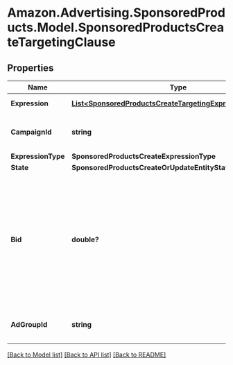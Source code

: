 # Amazon.Advertising.SponsoredProducts.Model.SponsoredProductsCreateTargetingClause

## Properties

Name | Type | Description | Notes
------------ | ------------- | ------------- | -------------
**Expression** | [**List&lt;SponsoredProductsCreateTargetingExpressionPredicate&gt;**](SponsoredProductsCreateTargetingExpressionPredicate.md) | The targeting expression. | 
**CampaignId** | **string** | The identifier of the campaign to which this target is associated. | 
**ExpressionType** | **SponsoredProductsCreateExpressionType** |  | 
**State** | **SponsoredProductsCreateOrUpdateEntityState** |  | 
**Bid** | **double?** | The bid for ads sourced using the target. Targets that do not have bid values in listTargetingClauses will inherit the defaultBid from the adGroup level. This table details the maximum allowable bid (in local currency) for keywords by marketplace: | Marketplace | Currency | Min / Max bid for SP | | - -- | - -- | - -- | | US | USD | 0.02 / 1000 | | CA | CAD | 0.02 / 1000 | | UK | GBP | 0.02 / 1000 | | DE | EUR | 0.02 / 1000 | | FR | EUR | 0.02 / 1000 | | ES | EUR | 0.02 / 1000 | | IT | EUR | 0.02 / 1000 | | JP | JPY | 2.0 / 100000 | | AU | AUD | 0.10 / 1410 | | AE | AED | 0.24 / 184.0 | | [optional] 
**AdGroupId** | **string** | The identifier of the ad group to which this target is associated. | 

[[Back to Model list]](../README.md#documentation-for-models) [[Back to API list]](../README.md#documentation-for-api-endpoints) [[Back to README]](../README.md)

